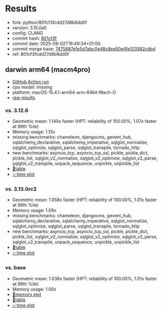 # Results

- fork: python/801cf3fcdd27d8b6dd0f
- version: 3.15.0a0
- config: CLANG
- commit hash: [801cf3f](https://github.com/python/cpython/commit/801cf3f)
- commit date: 2025-08-02T16:49:34+01:00
- commit merge base: [7475887e1e5d7abc0e48c8ea50e4fe123582cdbd](https://github.com/python/cpython/commit/7475887e1e5d7abc0e48c8ea50e4fe123582cdbd)
- ref: 801cf3fcdd27d8b6dd0f

## darwin arm64 (macm4pro)

- [GitHub Action run](https://github.com/facebookexperimental/free-threading-benchmarking/actions/runs/16699144340)
- cpu model: missing
- platform: macOS-15.4.1-arm64-arm-64bit-Mach-O
- [raw results](bm-20250802-macm4pro-arm64-python-801cf3fcdd27d8b6dd0f-3.15.0a0-801cf3f.json)

### vs. 3.12.6

- Geometric mean: 1.140x faster (HPT: reliability of 100.00%, 1.07x faster at 99th %ile)
- Memory usage: 1.13x
- missing benchmarks: chameleon, djangocms, gevent_hub, sqlalchemy_declarative, sqlalchemy_imperative, sqlglot_normalize, sqlglot_optimize, sqlglot_parse, sqlglot_transpile, tornado_http
- new benchmarks: asyncio_tcp, asyncio_tcp_ssl, pickle, pickle_dict, pickle_list, sqlglot_v2_normalize, sqlglot_v2_optimize, sqlglot_v2_parse, sqlglot_v2_transpile, unpack_sequence, unpickle, unpickle_list
- [📄table](bm-20250802-macm4pro-arm64-python-801cf3fcdd27d8b6dd0f-3.15.0a0-801cf3f-vs-3.12.6.md)
- [📈time plot](bm-20250802-macm4pro-arm64-python-801cf3fcdd27d8b6dd0f-3.15.0a0-801cf3f-vs-3.12.6.svg)

### vs. 3.13.0rc2

- Geometric mean: 1.058x faster (HPT: reliability of 100.00%, 1.01x faster at 99th %ile)
- Memory usage: 1.09x
- missing benchmarks: chameleon, djangocms, gevent_hub, sqlalchemy_declarative, sqlalchemy_imperative, sqlglot_normalize, sqlglot_optimize, sqlglot_parse, sqlglot_transpile, tornado_http
- new benchmarks: asyncio_tcp, asyncio_tcp_ssl, pickle, pickle_dict, pickle_list, sqlglot_v2_normalize, sqlglot_v2_optimize, sqlglot_v2_parse, sqlglot_v2_transpile, unpack_sequence, unpickle, unpickle_list
- [📄table](bm-20250802-macm4pro-arm64-python-801cf3fcdd27d8b6dd0f-3.15.0a0-801cf3f-vs-3.13.0rc2.md)
- [📈time plot](bm-20250802-macm4pro-arm64-python-801cf3fcdd27d8b6dd0f-3.15.0a0-801cf3f-vs-3.13.0rc2.svg)

### vs. base

- Geometric mean: 1.036x faster (HPT: reliability of 100.00%, 1.01x faster at 99th %ile)
- Memory usage: 1.00x
- [🧠memory plot](bm-20250802-macm4pro-arm64-python-801cf3fcdd27d8b6dd0f-3.15.0a0-801cf3f-vs-base-mem.svg)
- [📄table](bm-20250802-macm4pro-arm64-python-801cf3fcdd27d8b6dd0f-3.15.0a0-801cf3f-vs-base.md)
- [📈time plot](bm-20250802-macm4pro-arm64-python-801cf3fcdd27d8b6dd0f-3.15.0a0-801cf3f-vs-base.svg)

